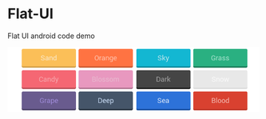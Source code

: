 Flat-UI
=============================================

Flat UI android code demo


![Alt text](/themes.png?raw=true "Flat UI")
